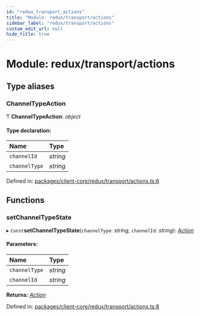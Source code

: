 ```yaml
---
id: "redux_transport_actions"
title: "Module: redux/transport/actions"
sidebar_label: "redux/transport/actions"
custom_edit_url: null
hide_title: true
---
```


# Module: redux/transport/actions

## Type aliases

### ChannelTypeAction

Ƭ **ChannelTypeAction**: *object*

#### Type declaration:

Name | Type |
:------ | :------ |
`channelId` | *string* |
`channelType` | *string* |

Defined in: [packages/client-core/redux/transport/actions.ts:6](https://github.com/xr3ngine/xr3ngine/blob/56376a778/packages/client-core/redux/transport/actions.ts#L6)

## Functions

### setChannelTypeState

▸ `Const`**setChannelTypeState**(`channelType`: *string*, `channelId`: *string*): [*Action*](redux_actions.md#action)

#### Parameters:

Name | Type |
:------ | :------ |
`channelType` | *string* |
`channelId` | *string* |

**Returns:** [*Action*](redux_actions.md#action)

Defined in: [packages/client-core/redux/transport/actions.ts:8](https://github.com/xr3ngine/xr3ngine/blob/56376a778/packages/client-core/redux/transport/actions.ts#L8)
